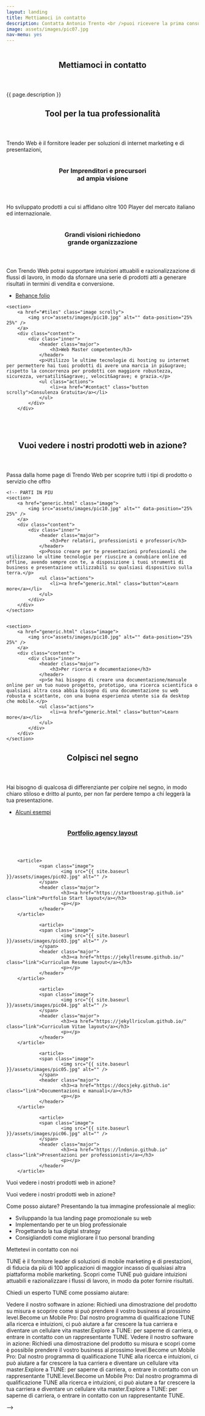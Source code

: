 ```yaml
---
layout: landing
title: Mettiamoci in contatto
description: Contatta Antonio Trento <br />puoi ricevere la prima consulenza gratuitamente.
image: assets/images/pic07.jpg
nav-menu: yes
---
```


<!-- Banner -->
<!-- Note: The "styleN" class below should match that of the header element. -->
<section id="banner" class="style3">
	<div class="inner">
		<span class="image">
			<img src="{{ site.baseurl }}/{{ page.image }}" alt="" />
		</span>
		<header class="major">
			<h1>Mettiamoci in contatto</h1>
		</header>
		<div class="content">
			<p>{{ page.description }}</p>
		</div>
	</div>
</section>

<!-- Main -->
<div id="main">
<!-- One -->
<section id="one">
	<div class="inner">
		<header class="major">
			<h2>Tool per la tua professionalit&agrave;</h2>
		</header>
		<p>Trendo Web è il fornitore leader per soluzioni di internet marketing e di presentazioni,</p>
	</div>
</section>

<!-- Tree -->
<section id="tree" class="spotlights">
	<section>
		<a href="#tiles" class="image scrolly">
			<img src="assets/images/pic08.jpg" alt="" data-position="center center" />
		</a>
		<div class="content">
			<div class="inner">
				<header class="major">
					<h3>Per Imprenditori e precursori <br />ad ampia visione</h3>
				</header>
				<p>Ho sviluppato prodotti a cui si affidano oltre 100 Player del mercato italiano ed internazionale.</p>
			</div>
		</div>
	</section>
	<section>
		<a href="#tiles" class="image scrolly">
			<img src="assets/images/pic09.jpg" alt="" data-position="top center" />
		</a>
		<div class="content">
			<div class="inner">
				<header class="major">
					<h3>Grandi visioni richiedono <br />grande organizzazione</h3>
				</header>
				<p>Con Trendo Web potrai supportare intuizioni attuabili e razionalizzazione di flussi di lavoro, in modo da sfornare una serie di prodotti atti a generare risultati in termini di vendita e conversione.</p>
				<ul class="actions">
					<li><a href="#tiles" class="button scrolly">Behance folio</a></li>
				</ul>
			</div>
		</div>
	</section>

	<section>
		<a href="#tiles" class="image scrolly">
			<img src="assets/images/pic10.jpg" alt="" data-position="25% 25%" />
		</a>
		<div class="content">
			<div class="inner">
				<header class="major">
					<h3>Web Master competente</h3>
				</header>
				<p>Utilizzo le ultime tecnologie di hosting su internet per permettere hai tuoi prodotti di avere una marcia in pi&ugrave; rispetto la concorrenza per prodotti con maggiore robustezza, sicurezza, versatilit&agrave;, velocit&agrave; e grazia.</p>
				<ul class="actions">
					<li><a href="#contact" class="button scrolly">Consulenza Gratuita</a></li>
				</ul>
			</div>
		</div>
</section>

</section>
<br />
<br />
<!-- Banner -->
<!-- Note: The "styleN" class below should match that of the header element. -->
<section id="banner" class="style3">
	<div class="inner">
		<span class="image">
			<img src="{{ site.baseurl }}/{{ page.image }}" alt="" />
		</span>
		<header class="major">
			<h1>Vuoi vedere i nostri prodotti web in azione?</h1>
		</header>
		<div class="content">
			<p>Passa dalla home page di Trendo Web per scoprire tutti i tipi di prodotto o servizio che offro</p>
		</div>
	</div>
</section>


	<!-- PARTI IN PIU
	<section>
		<a href="generic.html" class="image">
			<img src="assets/images/pic10.jpg" alt="" data-position="25% 25%" />
		</a>
		<div class="content">
			<div class="inner">
				<header class="major">
					<h3>Per relatori, professionisti e professori</h3>
				</header>
				<p>Posso creare per te presentazioni professionali che utilizzano le ultime tecnologie per riuscire a conubiare online ed offline, avendo sempre con te, a disposizione i tuoi strumenti di business e presentazione utilizzabili su qualsiasi dispositivo sulla terra.</p>
				<ul class="actions">
					<li><a href="generic.html" class="button">Learn more</a></li>
				</ul>
			</div>
		</div>
	</section>


	<section>
		<a href="generic.html" class="image">
			<img src="assets/images/pic10.jpg" alt="" data-position="25% 25%" />
		</a>
		<div class="content">
			<div class="inner">
				<header class="major">
					<h3>Per ricerca e documentazione</h3>
				</header>
				<p>Se hai bisogno di creare una documentazione/manuale online per un tuo nuovo progetto, prototipo, una ricerca scientifica o qualsiasi altra cosa abbia bisogno di una documentazione su web robusta e scattante, con una buona esperienza utente sia da desktop che mobile.</p>
				<ul class="actions">
					<li><a href="generic.html" class="button">Learn more</a></li>
				</ul>
			</div>
		</div>
	</section> 	
</section>


<section id="three">
	<div class="inner">
		<header class="major">
			<h2>Colpisci nel segno</h2>
		</header>
		<p>Hai bisogno di qualcosa di differenziante per colpire nel segno, in modo chiaro stiloso e dritto al punto, per non far perdere tempo a chi leggerà la tua presentazione.</p>
		<ul class="actions">
			<li><a href="#tiles" class="button next scrolly">Alcuni esempi</a></li>
		</ul>
	</div>
</section>

<section id="tiles" class="tiles">
        <article>
                <span class="image">
                        <img src="{{ site.baseurl }}/assets/images/pic01.jpg" alt="" />
                </span>
                <header class="major">
                        <h3><a href="https://jekyllagency.github.io" class="link">Portfolio agency layout</a></h3>
                        <p></p>
                </header>
        </article>

        <article>
                <span class="image">
                        <img src="{{ site.baseurl }}/assets/images/pic02.jpg" alt="" />
                </span>
                <header class="major">
                        <h3><a href="https://startboostrap.github.io" class="link">Portfolio Start layout</a></h3>
                        <p></p>
                </header>
        </article>

				<article>
                <span class="image">
                        <img src="{{ site.baseurl }}/assets/images/pic03.jpg" alt="" />
                </span>
                <header class="major">
                        <h3><a href="https://jekyllresume.github.io/" class="link">Curriculum Resume layout</a></h3>
                        <p></p>
                </header>
        </article>

				<article>
                <span class="image">
                        <img src="{{ site.baseurl }}/assets/images/pic04.jpg" alt="" />
                </span>
                <header class="major">
                        <h3><a href="https://jekyllriculum.github.io/" class="link">Curriculum Vitae layout</a></h3>
                        <p></p>
                </header>
        </article>

				<article>
                <span class="image">
                        <img src="{{ site.baseurl }}/assets/images/pic05.jpg" alt="" />
                </span>
                <header class="major">
                        <h3><a href="https://docsjeky.github.io" class="link">Documentazioni e manuali</a></h3>
                        <p></p>
                </header>
        </article>

				<article>
                <span class="image">
                        <img src="{{ site.baseurl }}/assets/images/pic06.jpg" alt="" />
                </span>
                <header class="major">
                        <h3><a href="https://lndonio.github.io" class="link">Presentazioni per professionisti</a></h3>
                        <p></p>
                </header>
        </article>

</section>


</div>




Vuoi vedere i nostri prodotti web in azione?

 

Vuoi vedere i nostri prodotti web in azione?

Come posso aiutare? Presentando la tua immagine professionale al meglio:

- Sviluppando la tua landing page promozionale su web
- Implementando per te un blog professionale
- Progettando la tua digital strategy 
- Consigliandoti come migliorare il tuo personal branding

Mettetevi in ​​contatto con noi

TUNE è il fornitore leader di soluzioni di mobile marketing e di prestazioni, di fiducia da più di 100 applicazioni di maggior incasso di qualsiasi altra piattaforma mobile marketing. Scopri come TUNE può guidare intuizioni attuabili e razionalizzare i flussi di lavoro, in modo da poter fornire risultati.

Chiedi un esperto TUNE come possiamo aiutare:

Vedere il nostro software in azione: Richiedi una dimostrazione del prodotto su misura e scoprire come si può prendere il vostro business al prossimo level.Become un Mobile Pro: Dal nostro programma di qualificazione TUNE alla ricerca e intuizioni, ci può aiutare a far crescere la tua carriera e diventare un cellulare vita master.Explore a TUNE: per saperne di carriera, o entrare in contatto con un rappresentante TUNE.
Vedere il nostro software in azione: Richiedi una dimostrazione del prodotto su misura  e scopri come è possibile prendere il vostro business al prossimo level.Become un Mobile Pro: Dal nostro programma di qualificazione TUNE alla ricerca e intuizioni, ci può aiutare a far crescere la tua carriera e diventare un cellulare vita master.Explore a TUNE: per saperne di carriera, o entrare in contatto con un rappresentante TUNE.level.Become un Mobile Pro: Dal nostro programma di qualificazione TUNE alla ricerca e intuizioni, ci può aiutare a far crescere la tua carriera e diventare un cellulare vita master.Explore a TUNE: per saperne di carriera, o entrare in contatto con un rappresentante TUNE.



 -->
